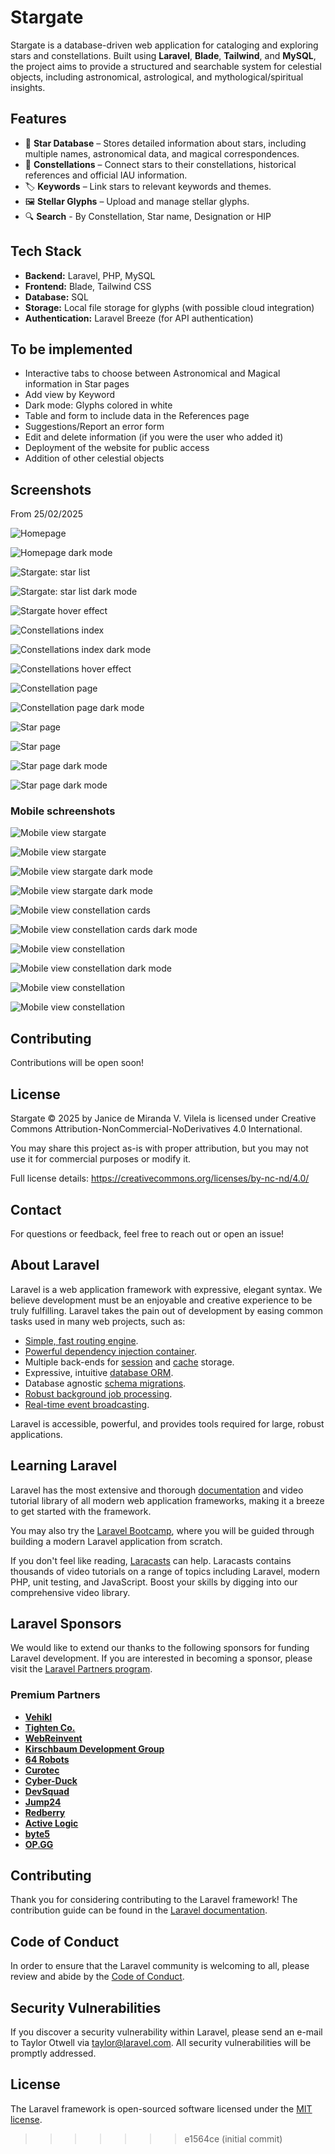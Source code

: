 # Stargate

Stargate is a database-driven web application for cataloging and exploring stars and constellations. Built using **Laravel**, **Blade**, **Tailwind**, and **MySQL**, the project aims to provide a structured and searchable system for celestial objects, including astronomical, astrological, and mythological/spiritual insights.

## Features

- 🌟 **Star Database** – Stores detailed information about stars, including multiple names, astronomical data, and magical correspondences.
- 🔭 **Constellations** – Connect stars to their constellations, historical references and official IAU information.
- 🏷️ **Keywords** – Link stars to relevant keywords and themes.
- 🖼️ **Stellar Glyphs** – Upload and manage stellar glyphs.
- 🔍 **Search** - By Constellation, Star name, Designation or HIP

## Tech Stack

- **Backend:** Laravel, PHP, MySQL
- **Frontend:** Blade, Tailwind CSS
- **Database:** SQL
- **Storage:** Local file storage for glyphs (with possible cloud integration)
- **Authentication:** Laravel Breeze (for API authentication)

## To be implemented

- Interactive tabs to choose between Astronomical and Magical information in Star pages
- Add view by Keyword
- Dark mode: Glyphs colored in white 
- Table and form to include data in the References page
- Suggestions/Report an error form
- Edit and delete information (if you were the user who added it)
- Deployment of the website for public access
- Addition of other celestial objects

## Screenshots

From 25/02/2025

![Homepage](storage/app/public/screenshots/home.PNG)

![Homepage dark mode](storage/app/public/screenshots/home-dark.PNG)

![Stargate: star list](storage/app/public/screenshots/stargate-full.PNG)

![Stargate: star list dark mode](storage/app/public/screenshots/stargate-dark.PNG)

![Stargate hover effect](storage/app/public/screenshots/hover-effect-stars.PNG)


![Constellations index](storage/app/public/screenshots/constellations.PNG)

![Constellations index dark mode](storage/app/public/screenshots/constellations-dark.PNG)

![Constellations hover effect](storage/app/public/screenshots/hover-effect-constellations.PNG)

![Constellation page](storage/app/public/screenshots/constellation-view.PNG)

![Constellation page dark mode](storage/app/public/screenshots/constellation-view-dark.PNG)


![Star page](storage/app/public/screenshots/star-view-1.PNG)

![Star page](storage/app/public/screenshots/star-view-2.PNG)

![Star page dark mode](storage/app/public/screenshots/star-view-1-dark.PNG)

![Star page dark mode](storage/app/public/screenshots/star-view-2-dark.PNG)

### Mobile schreenshots

![Mobile view stargate](storage/app/public/screenshots/mobile-stargate-1.PNG)

![Mobile view stargate](storage/app/public/screenshots/mobile-stargate-2.PNG)

![Mobile view stargate dark mode](storage/app/public/screenshots/mobile-stargate-1-dark.PNG)

![Mobile view stargate dark mode](storage/app/public/screenshots/mobile-stargate-2-dark.PNG)


![Mobile view constellation cards](storage/app/public/screenshots/mobile-constellations.PNG)

![Mobile view constellation cards dark mode](storage/app/public/screenshots/mobile-constellations-dark.PNG)

![Mobile view constellation](storage/app/public/screenshots/mobile-view.PNG)

![Mobile view constellation dark mode](storage/app/public/screenshots/mobile-view-dark.PNG)

![Mobile view constellation](storage/app/public/screenshots/mobile-star-view.PNG)

![Mobile view constellation](storage/app/public/screenshots/mobile-star-view-dark.PNG)


## Contributing

Contributions will be open soon!

## License

Stargate © 2025 by Janice de Miranda V. Vilela is licensed under Creative Commons Attribution-NonCommercial-NoDerivatives 4.0 International.  

You may share this project as-is with proper attribution, but you may not use it for commercial purposes or modify it.  

Full license details: https://creativecommons.org/licenses/by-nc-nd/4.0/

## Contact

For questions or feedback, feel free to reach out or open an issue!


## About Laravel

Laravel is a web application framework with expressive, elegant syntax. We believe development must be an enjoyable and creative experience to be truly fulfilling. Laravel takes the pain out of development by easing common tasks used in many web projects, such as:

- [Simple, fast routing engine](https://laravel.com/docs/routing).
- [Powerful dependency injection container](https://laravel.com/docs/container).
- Multiple back-ends for [session](https://laravel.com/docs/session) and [cache](https://laravel.com/docs/cache) storage.
- Expressive, intuitive [database ORM](https://laravel.com/docs/eloquent).
- Database agnostic [schema migrations](https://laravel.com/docs/migrations).
- [Robust background job processing](https://laravel.com/docs/queues).
- [Real-time event broadcasting](https://laravel.com/docs/broadcasting).

Laravel is accessible, powerful, and provides tools required for large, robust applications.

## Learning Laravel

Laravel has the most extensive and thorough [documentation](https://laravel.com/docs) and video tutorial library of all modern web application frameworks, making it a breeze to get started with the framework.

You may also try the [Laravel Bootcamp](https://bootcamp.laravel.com), where you will be guided through building a modern Laravel application from scratch.

If you don't feel like reading, [Laracasts](https://laracasts.com) can help. Laracasts contains thousands of video tutorials on a range of topics including Laravel, modern PHP, unit testing, and JavaScript. Boost your skills by digging into our comprehensive video library.

## Laravel Sponsors

We would like to extend our thanks to the following sponsors for funding Laravel development. If you are interested in becoming a sponsor, please visit the [Laravel Partners program](https://partners.laravel.com).

### Premium Partners

- **[Vehikl](https://vehikl.com/)**
- **[Tighten Co.](https://tighten.co)**
- **[WebReinvent](https://webreinvent.com/)**
- **[Kirschbaum Development Group](https://kirschbaumdevelopment.com)**
- **[64 Robots](https://64robots.com)**
- **[Curotec](https://www.curotec.com/services/technologies/laravel/)**
- **[Cyber-Duck](https://cyber-duck.co.uk)**
- **[DevSquad](https://devsquad.com/hire-laravel-developers)**
- **[Jump24](https://jump24.co.uk)**
- **[Redberry](https://redberry.international/laravel/)**
- **[Active Logic](https://activelogic.com)**
- **[byte5](https://byte5.de)**
- **[OP.GG](https://op.gg)**

## Contributing

Thank you for considering contributing to the Laravel framework! The contribution guide can be found in the [Laravel documentation](https://laravel.com/docs/contributions).

## Code of Conduct

In order to ensure that the Laravel community is welcoming to all, please review and abide by the [Code of Conduct](https://laravel.com/docs/contributions#code-of-conduct).

## Security Vulnerabilities

If you discover a security vulnerability within Laravel, please send an e-mail to Taylor Otwell via [taylor@laravel.com](mailto:taylor@laravel.com). All security vulnerabilities will be promptly addressed.

## License

The Laravel framework is open-sourced software licensed under the [MIT license](https://opensource.org/licenses/MIT).
>>>>>>> e1564ce (initial commit)
